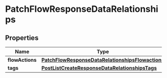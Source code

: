 # PatchFlowResponseDataRelationships

## Properties
Name | Type | Description | Notes
------------ | ------------- | ------------- | -------------
**flowActions** | [**PatchFlowResponseDataRelationshipsFlowactions**](PatchFlowResponseDataRelationshipsFlowactions.md) |  |  [optional]
**tags** | [**PostListCreateResponseDataRelationshipsTags**](PostListCreateResponseDataRelationshipsTags.md) |  |  [optional]
